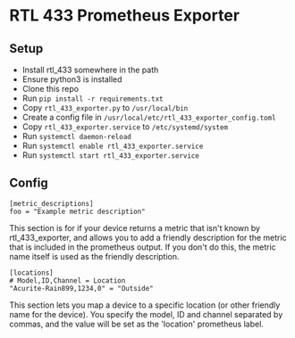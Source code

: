 # RTL 433 Prometheus Exporter

## Setup

* Install rtl_433 somewhere in the path
* Ensure python3 is installed
* Clone this repo
* Run `pip install -r requirements.txt`
* Copy `rtl_433_exporter.py` to `/usr/local/bin`
* Create a config file in `/usr/local/etc/rtl_433_exporter_config.toml`
* Copy `rtl_433_exporter.service` to `/etc/systemd/system`
* Run `systemctl daemon-reload`
* Run `systemctl enable rtl_433_exporter.service`
* Run `systemctl start rtl_433_exporter.service`

## Config

```
[metric_descriptions]
foo = "Example metric description"
```

This section is for if your device returns a metric that isn't known by
rtl_433_exporter, and allows you to add a friendly description for the metric
that is included in the prometheus output. If you don't do this, the metric
name itself is used as the friendly description.

```
[locations]
# Model,ID,Channel = Location
"Acurite-Rain899,1234,0" = "Outside"
```

This section lets you map a device to a specific location (or other friendly
name for the device). You specify the model, ID and channel separated by
commas, and the value will be set as the 'location' prometheus label.
